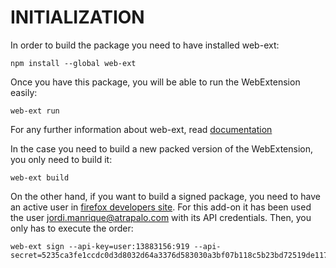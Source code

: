 # INITIALIZATION


In order to build the package you need to have installed web-ext:

    npm install --global web-ext

Once you have this package, you will be able to run the WebExtension easily:

    web-ext run

For any further information about web-ext, read [documentation](https://developer.mozilla.org/en-US/Add-ons/WebExtensions/web-ext_command_reference)


In the case you need to build a new packed version of the WebExtension, you only need to build it:

    web-ext build

On the other hand, if you want to build a signed package, you need to have an active user in [firefox developers site](https://addons.mozilla.org/es/developers/).
For this add-on it has been used the user jordi.manrique@atrapalo.com with its API credentials. Then, you only has to execute the order:

    web-ext sign --api-key=user:13883156:919 --api-secret=5235ca3fe1ccdc0d3d8032d64a3376d583030a3bf07b118c5b23bd72519de117 


 
